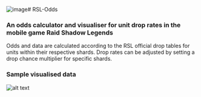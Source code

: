 ![image](https://github.com/user-attachments/assets/e53ad7f3-dce0-4e94-9ebd-f2ff9dfdba3a)# RSL-Odds

### An odds calculator and visualiser for unit drop rates in the mobile game Raid Shadow Legends

Odds and data are calculated according to the RSL official drop tables for units within their
respective shards. Drop rates can be adjusted by setting a drop chance multiplier for 
specific shards.

### Sample visualised data

![alt text](https://cdn.discordapp.com/attachments/1379035955536855114/1379520095893717183/Screenshot_2025-01-27_at_05.12.48.png?ex=684089b5&is=683f3835&hm=9a89882a3cbeee2f664cb58fe1502fb13098249df123ac64e87948e682c457ad&)
